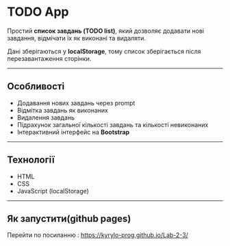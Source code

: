 # TODO App

Простий **список завдань (TODO list)**, який дозволяє додавати нові завдання, відмічати їх як виконані та видаляти.  

Дані зберігаються у **localStorage**, тому список зберігається після перезавантаження сторінки.

---

## Особливості
- Додавання нових завдань через prompt  
- Відмітка завдань як виконаних  
- Видалення завдань  
- Підрахунок загальної кількості завдань та кількості невиконаних  
- Інтерактивний інтерфейс на **Bootstrap**

---

## Технології
- HTML  
- CSS
- JavaScript (localStorage)

---

## Як запустити(github pages)
Перейти по посиланню : https://kyrylo-prog.github.io/Lab-2-3/
